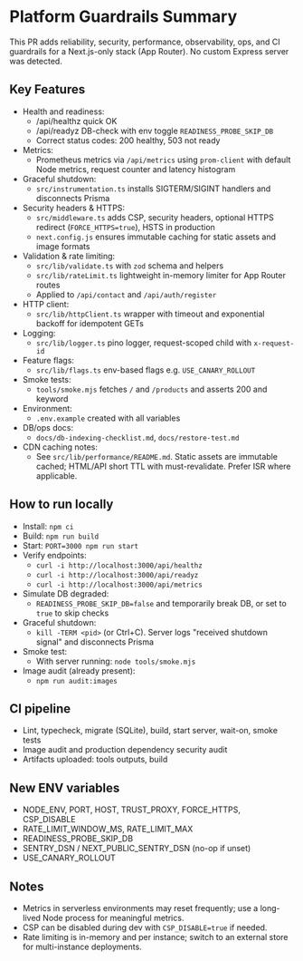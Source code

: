 # Platform Guardrails Summary

This PR adds reliability, security, performance, observability, ops, and CI guardrails for a Next.js-only stack (App Router). No custom Express server was detected.

## Key Features

- Health and readiness:
  - /api/healthz quick OK
  - /api/readyz DB-check with env toggle `READINESS_PROBE_SKIP_DB`
  - Correct status codes: 200 healthy, 503 not ready
- Metrics:
  - Prometheus metrics via `/api/metrics` using `prom-client` with default Node metrics, request counter and latency histogram
- Graceful shutdown:
  - `src/instrumentation.ts` installs SIGTERM/SIGINT handlers and disconnects Prisma
- Security headers & HTTPS:
  - `src/middleware.ts` adds CSP, security headers, optional HTTPS redirect (`FORCE_HTTPS=true`), HSTS in production
  - `next.config.js` ensures immutable caching for static assets and image formats
- Validation & rate limiting:
  - `src/lib/validate.ts` with `zod` schema and helpers
  - `src/lib/rateLimit.ts` lightweight in-memory limiter for App Router routes
  - Applied to `/api/contact` and `/api/auth/register`
- HTTP client:
  - `src/lib/httpClient.ts` wrapper with timeout and exponential backoff for idempotent GETs
- Logging:
  - `src/lib/logger.ts` pino logger, request-scoped child with `x-request-id`
- Feature flags:
  - `src/lib/flags.ts` env-based flags e.g. `USE_CANARY_ROLLOUT`
- Smoke tests:
  - `tools/smoke.mjs` fetches `/` and `/products` and asserts 200 and keyword
- Environment:
  - `.env.example` created with all variables
- DB/ops docs:
  - `docs/db-indexing-checklist.md`, `docs/restore-test.md`
- CDN caching notes:
  - See `src/lib/performance/README.md`. Static assets are immutable cached; HTML/API short TTL with must-revalidate. Prefer ISR where applicable.

## How to run locally

- Install: `npm ci`
- Build: `npm run build`
- Start: `PORT=3000 npm run start`
- Verify endpoints:
  - `curl -i http://localhost:3000/api/healthz`
  - `curl -i http://localhost:3000/api/readyz`
  - `curl -i http://localhost:3000/api/metrics`
- Simulate DB degraded:
  - `READINESS_PROBE_SKIP_DB=false` and temporarily break DB, or set to `true` to skip checks
- Graceful shutdown:
  - `kill -TERM <pid>` (or Ctrl+C). Server logs "received shutdown signal" and disconnects Prisma
- Smoke test:
  - With server running: `node tools/smoke.mjs`
- Image audit (already present):
  - `npm run audit:images`

## CI pipeline

- Lint, typecheck, migrate (SQLite), build, start server, wait-on, smoke tests
- Image audit and production dependency security audit
- Artifacts uploaded: tools outputs, build

## New ENV variables

- NODE_ENV, PORT, HOST, TRUST_PROXY, FORCE_HTTPS, CSP_DISABLE
- RATE_LIMIT_WINDOW_MS, RATE_LIMIT_MAX
- READINESS_PROBE_SKIP_DB
- SENTRY_DSN / NEXT_PUBLIC_SENTRY_DSN (no-op if unset)
- USE_CANARY_ROLLOUT

## Notes

- Metrics in serverless environments may reset frequently; use a long-lived Node process for meaningful metrics.
- CSP can be disabled during dev with `CSP_DISABLE=true` if needed.
- Rate limiting is in-memory and per instance; switch to an external store for multi-instance deployments.